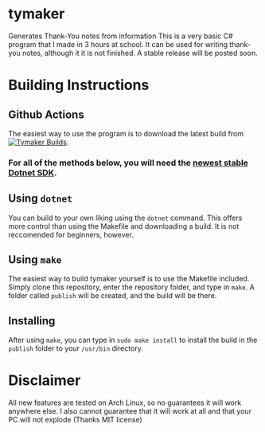 # tymaker
Generates Thank-You notes from information
This is a very basic C# program that I made in 3 hours at school. It can be used for writing thank-you notes, although it it is not finished. A stable release will be posted soon.
# Building Instructions
## Github Actions
The easiest way to use the program is to download the latest build from [![Tymaker Builds](https://github.com/Anti-Apple4life/tymaker-group/actions/workflows/tymaker.yml/badge.svg)](https://github.com/Anti-Apple4life/tymaker-group/actions/workflows/tymaker.yml).
### For all of the methods below, you will need the [newest stable Dotnet SDK](https://dotnet.microsoft.com/en-us/download/dotnet/6.0).
## Using `dotnet`
You can build to your own liking using the `dotnet` command. This offers more control than using the Makefile and downloading a build. It is not reccomended for beginners, however.
## Using `make`
The easiest way to build tymaker yourself is to use the Makefile included. Simply clone this repository, enter the repository folder, and type in `make`. A folder called `publish` will be created, and the build will be there.
## Installing
After using `make`, you can type in `sudo make install` to install the build in the `publish` folder to your `/usr/bin` directory.
# Disclaimer
All new features are tested on Arch Linux, so no guarantees it will work anywhere else. I also cannot guarantee that it will work at all and that your PC will not explode (Thanks MIT license)
